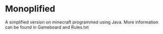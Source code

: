 # Monoplified
A simplified version on minecraft programmed using Java. More information can be found in Gameboard and Rules.txt
